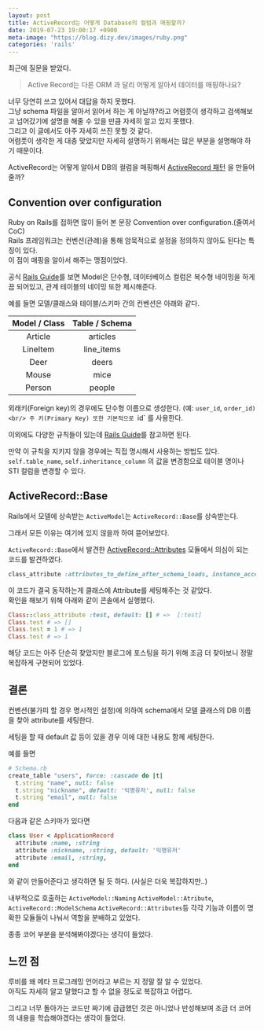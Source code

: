 ```yaml
---
layout: post
title: ActiveRecord는 어떻게 Database의 컬럼과 매핑할까?
date: 2019-07-23 19:00:17 +0900
meta-image: "https://blog.dizy.dev/images/ruby.png"
categories: 'rails'
---
```


최근에 질문을 받았다.

> Active Record는 다른 ORM 과 달리 어떻게 알아서 데이터를 매핑하나요?

너무 당연히 쓰고 있어서 대답을 하지 못했다.<br/>
그냥 schema 파일을 알아서 읽어서 하는 게 아닐까?라고 어렴풋이 생각하고 검색해보고 넘어갔기에 설명을 해줄 수 있을 만큼 자세히 알고 있지 못했다.<br/>
그리고 이 글에서도 아주 자세히 쓰진 못할 것 같다.<br/>
어렴풋이 생각한 게 대충 맞았지만 자세히 설명하기 위해서는 많은 부분을 설명해야 하기 때문이다.

ActiveRecord는 어떻게 알아서 DB의 컬럼을 매핑해서 [ActiveRecord 패턴](https://en.wikipedia.org/wiki/Active_record_pattern) 을 만들어줄까?

## Convention over configuration

Ruby on Rails를 접하면 많이 들어 본 문장 Convention over configuration.(줄여서 CoC)<br/>
Rails 프레임워크는 컨벤션(관례)을 통해 암묵적으로 설정을 정의하지 않아도 된다는 특징이 있다.<br/>
이 점이 매핑을 알아서 해주는 맹점이었다.

공식 [Rails Guide](https://guides.rubyonrails.org/active_record_basics.html)를 보면 Model은 단수형, 데이터베이스 컬럼은 복수형 네이밍을 하게끔 되어있고, 관계 테이블의 네이밍 또한 제시해준다.

예를 들면 모델/클래스와 테이블/스키마 간의 컨벤션은 아래와 같다.

| Model / Class  | Table / Schema|
|:---------:|:------------------:|
|   Article  |      articles     |
|  LineItem  |    line_items     |
|    Deer    |       deers       |
|   Mouse    |       mice        |
|   Person   |      people       |

외래키(Foreign key)의 경우에도 단수형 이름으로 생성한다. (예: `user_id`, `order_id)<br/>
주 키(Primary Key) 또한 기본적으로 `id` 를 사용한다.

이외에도 다양한 규칙들이 있는데 [Rails Guide](https://guides.rubyonrails.org/active_record_basics.html)를 참고하면 된다.

만약 이 규칙을 지키지 않을 경우에는 직접 명시해서 사용하는 방법도 있다. `self.table_name`, `self.inheritance_column` 의 값을 변경함으로 테이블 명이나 STI 컬럼을 변경할 수 있다.

## ActiveRecord::Base

Rails에서 모델에 상속받는 `ActiveModel`는 `ActiveRecord::Base`를 상속받는다.

그래서 모든 이유는 여기에 있지 않을까 하여 뜯어보았다.

`ActiveRecord::Base`에서 발견한 [ActiveRecord::Attributes](https://github.com/rails/rails/blob/31105c81cc82ae829c382a4eee2c5aa362882dea/activerecord/lib/active_record/attributes.rb#L11) 모듈에서 의심이 되는 코드를 발견하였다.

```ruby 
class_attribute :attributes_to_define_after_schema_loads, instance_accessor: false, default: {} # :internal:
```

이 코드가 결국 동작하는게 클래스에 Attribute를 세팅해주는 것 같았다.<br/>
확인을 해보기 위해 아래와 같이 콘솔에서 실행했다.

```ruby
Class::class_attribute :test, default: [] # =>  [:test]
Class.test # => []
Class.test = 1 # => 1
Class.test # => 1
```

해당 코드는 아주 단순히 찾았지만 블로그에 포스팅을 하기 위해 조금 더 찾아보니 정말 복잡하게 구현되어 있었다.

## 결론 

컨벤션(불가피 할 경우 명시적인 설정)에 의하여 schema에서 모델 클래스의 DB 이름을 찾아 attribute를 세팅한다.

세팅을 할 때 default 값 등이 있을 경우 이에 대한 내용도 함께 세팅한다.

예를 들면

```ruby
# Schema.rb
create_table "users", force: :cascade do |t|
  t.string "name", null: false
  t.string "nickname", default: '익명유저', null: false
  t.string "email", null: false
end
```

다음과 같은 스키마가 있다면

```ruby
class User < ApplicationRecord
  attribute :name, :string
  attribute :nickname, :string, default: '익명유저'
  attribute :email, :string,
end
```

와 같이 만들어준다고 생각하면 될 듯 하다. (사실은 더욱 복잡하지만..)

내부적으로 호출하는 `ActiveModel::Naming` `ActiveModel::Atribute`, `ActiveRecord::ModelSchema` `ActiveRecord::Attributes`등 각각 기능과 이름이 명확한 모듈들이 나눠서 역할을 분배하고 있었다.

종종 코어 부분을 분석해봐야겠다는 생각이 들었다.

## 느낀 점

루비를 왜 메타 프로그래밍 언어라고 부르는 지 정말 잘 알 수 있었다.<br/>
아직도 자세히 알고 말했다고 할 수 없을 정도로 복잡하고 어렵다.

그리고 너무 돌아가는 코드만 짜기에 급급했던 것은 아니었나 반성해보며 조금 더 코어의 내용을 학습해야겠다는 생각이 들었다.
